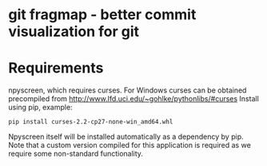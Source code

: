 # git fragmap - better commit visualization for git


# Requirements

npyscreen, which requires curses. For Windows curses can be obtained precompiled from http://www.lfd.uci.edu/~gohlke/pythonlibs/#curses
Install using pip, example:

    pip install curses-2.2-cp27-none-win_amd64.whl

Npyscreen itself will be installed automatically as a dependency by pip. Note that a custom version compiled for this
application is required as we require some non-standard functionality.
